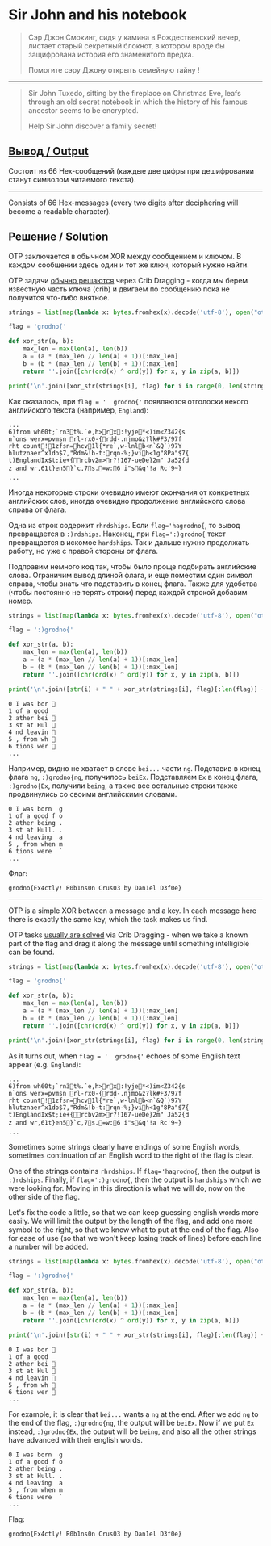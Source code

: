 # Sir John and his notebook

> Сэр Джон Смокинг, сидя у камина в Рождественский вечер, листает старый секретный блокнот, в котором вроде бы защифрована история его знаменитого предка.
>
> Помогите сэру Джону открыть семейную тайну !

---

> Sir John Tuxedo, sitting by the fireplace on Christmas Eve, leafs through an old secret notebook in which the history of his famous ancestor seems to be encrypted.
>
> Help Sir John discover a family secret!

## [Вывод / Output](otp_message.txt)

Состоит из 66 Hex-сообщений (каждые две цифры при дешифровании станут символом читаемого текста).

---

Consists of 66 Hex-messages (every two digits after deciphering will become a readable character).

## Решение / Solution

OTP заключается в обычном XOR между сообщением и ключом. В каждом сообщении здесь один и тот же
ключ, который нужно найти.

OTP задачи [обычно решаются](https://ctftime.org/writeup/8857) через Crib Dragging - когда мы берем
известную часть ключа (crib) и двигаем по сообщению пока не получится что-либо внятное.

```python
strings = list(map(lambda x: bytes.fromhex(x).decode('utf-8'), open("otp_message.txt").read().split('\n')))

flag = 'grodno{'

def xor_str(a, b):
    max_len = max(len(a), len(b))
    a = (a * (max_len // len(a) + 1))[:max_len]
    b = (b * (max_len // len(b) + 1))[:max_len]
    return ''.join([chr(ord(x) ^ ord(y)) for x, y in zip(a, b)])

print('\n'.join([xor_str(strings[i], flag) for i in range(0, len(strings))]))
```

Как оказалось, при `flag = '  grodno{'` появляются отголоски некого английского текста (например,
`England`):

```plain
...
6)from wh60t;`rn3t%.`e,h>rx:!yje*<)im<Z342{s
n`ons werx=pvmsn rl-rx0-{rdd-.njmo&z?lk#F3/97f
rht count!1zfsn=hcv1l{*re`,w-lnlb<n`&Q`)97Y
hlutznaer^x1do$7,"Rdm&!b-t:rqn-%;}vih<1g"8Pa"$7{
t)EnglandIx$t;ie+{rcbv2m>r?!167-ueDe}2m" Ja52{d
z and wr,61t}en5}`c,7s.=w:6 i"s&q'!a Rc'9~}
...
```

Иногда некоторые строки очевидно имеют окончания от конкретных английских слов, иногда очевидно
продолжение английского слова справа от флага.

Одна из строк содержит `rhrdships`. Если `flag='hagrodno{`, то вывод превращается в `:)rdships`.
Наконец, при `flag=':)grodno{` текст превращается в искомое `hardships`. Так и дальше нужно
продолжать работу, но уже с правой стороны от флага.

Подправим немного код так, чтобы было проще подбирать английские слова. Ограничим вывод длиной
флага, и еще поместим один символ справа, чтобы знать что подставить в конец флага. Также для
удобства (чтобы постоянно не терять строки) перед каждой строкой добавим номер.

```python
strings = list(map(lambda x: bytes.fromhex(x).decode('utf-8'), open("otp_message.txt").read().split('\n')))

flag = ':)grodno{'

def xor_str(a, b):
    max_len = max(len(a), len(b))
    a = (a * (max_len // len(a) + 1))[:max_len]
    b = (b * (max_len // len(b) + 1))[:max_len]
    return ''.join([chr(ord(x) ^ ord(y)) for x, y in zip(a, b)])

print('\n'.join([str(i) + " " + xor_str(strings[i], flag)[:len(flag)] + " " + xor_str(strings[i], flag)[len(flag)] for i in range(0, len(strings))]))
```

```plain
0 I was bor 
1 of a good _
2 ather bei 
3 st at Hul 
4 nd leavin 
5 , from wh 
6 tions wer 
...
```

Например, видно не хватает в слове `bei...` части `ng`. Подставив в конец флага `ng`, `:)grodno{ng`,
получилось `beiEx`. Подставляем `Ex` в конец флага, `:)grodno{Ex`, получили `being`, а также все
остальные строки также продвинулись со своими английскими словами.

```plain
0 I was born  g
1 of a good f o
2 ather being .
3 st at Hull. .
4 nd leaving  a
5 , from when m
6 tions were  `
...
```

Флаг:

```plain
grodno{Ex4ctly! R0b1ns0n Crus03 by Dan1el D3f0e}
```

---

OTP is a simple XOR between a message and a key. In each message here there is exactly the same key,
which the task makes us find.

OTP tasks [usually are solved](https://ctftime.org/writeup/8857) via Crib Dragging - when we take a
known part of the flag and drag it along the message until something intelligible can be found.

```python
strings = list(map(lambda x: bytes.fromhex(x).decode('utf-8'), open("otp_message.txt").read().split('\n')))

flag = 'grodno{'

def xor_str(a, b):
    max_len = max(len(a), len(b))
    a = (a * (max_len // len(a) + 1))[:max_len]
    b = (b * (max_len // len(b) + 1))[:max_len]
    return ''.join([chr(ord(x) ^ ord(y)) for x, y in zip(a, b)])

print('\n'.join([xor_str(strings[i], flag) for i in range(0, len(strings))]))
```

As it turns out, when `flag = '  grodno{'` echoes of some English text appear (e.g. `England`):

```plain
...
6)from wh60t;`rn3t%.`e,h>rx:!yje*<)im<Z342{s
n`ons werx=pvmsn rl-rx0-{rdd-.njmo&z?lk#F3/97f
rht count!1zfsn=hcv1l{*re`,w-lnlb<n`&Q`)97Y
hlutznaer^x1do$7,"Rdm&!b-t:rqn-%;}vih<1g"8Pa"$7{
t)EnglandIx$t;ie+{rcbv2m>r?!167-ueDe}2m" Ja52{d
z and wr,61t}en5}`c,7s.=w:6 i"s&q'!a Rc'9~}
...
```

Sometimes some strings clearly have endings of some English words, sometimes continuation of an
English word to the right of the flag is clear.

One of the strings contains `rhrdships`. If `flag='hagrodno{`, then the output is `:)rdships`.
Finally, if `flag=':)grodno{`, then the output is `hardships` which we were looking for. Moving in
this direction is what we will do, now on the other side of the flag.

Let's fix the code a little, so that we can keep guessing english words more easily. We will limit
the output by the length of the flag, and add one more symbol to the right, so that we know what
to put at the end of the flag. Also for ease of use (so that we won't keep losing track of lines)
before each line a number will be added.

```python
strings = list(map(lambda x: bytes.fromhex(x).decode('utf-8'), open("otp_message.txt").read().split('\n')))

flag = ':)grodno{'

def xor_str(a, b):
    max_len = max(len(a), len(b))
    a = (a * (max_len // len(a) + 1))[:max_len]
    b = (b * (max_len // len(b) + 1))[:max_len]
    return ''.join([chr(ord(x) ^ ord(y)) for x, y in zip(a, b)])

print('\n'.join([str(i) + " " + xor_str(strings[i], flag)[:len(flag)] + " " + xor_str(strings[i], flag)[len(flag)] for i in range(0, len(strings))]))
```

```plain
0 I was bor 
1 of a good _
2 ather bei 
3 st at Hul 
4 nd leavin 
5 , from wh 
6 tions wer 
...
```

For example, it is clear that `bei...` wants a `ng` at the end. After we add `ng` to the end of the
flag, `:)grodno{ng`, the output will be `beiEx`. Now if we put `Ex` instead, `:)grodno{Ex`, the
output will be `being`, and also all the other strings have advanced with their english words.

```plain
0 I was born  g
1 of a good f o
2 ather being .
3 st at Hull. .
4 nd leaving  a
5 , from when m
6 tions were  `
...
```

Flag:

```plain
grodno{Ex4ctly! R0b1ns0n Crus03 by Dan1el D3f0e}
```
